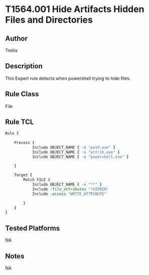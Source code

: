 # T1564.001 Hide Artifacts Hidden Files and Directories

## Author
Trellix

## Description
This Expert rule detects when powershell trying to hide files.

## Rule Class 
File

## Rule TCL
```tcl
Rule {                                                
	
    Process {
            Include OBJECT_NAME { -v "pwsh.exe" }                                         
            Include OBJECT_NAME { -v "attrib.exe" }       
            Include OBJECT_NAME { -v "powershell.exe" }       

    }                                                 
                                                      
    Target {                                          
        Match FILE {                                  
            Include OBJECT_NAME { -v "**" }            
            Include -file_attributes "!HIDDEN"
            Include -access "WRITE_ATTRIBUTE"                    
                                                      
        }                                             
    }                                                 
}         
```

## Tested Platforms
NA

## Notes
NA

